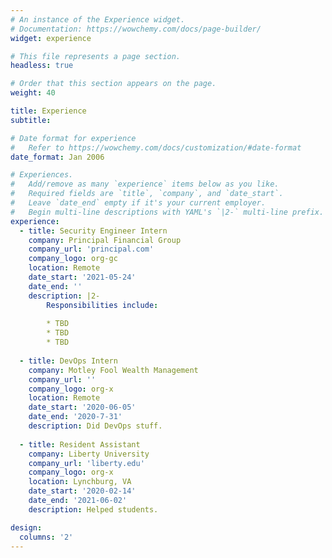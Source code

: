 ```yaml
---
# An instance of the Experience widget.
# Documentation: https://wowchemy.com/docs/page-builder/
widget: experience

# This file represents a page section.
headless: true

# Order that this section appears on the page.
weight: 40

title: Experience
subtitle:

# Date format for experience
#   Refer to https://wowchemy.com/docs/customization/#date-format
date_format: Jan 2006

# Experiences.
#   Add/remove as many `experience` items below as you like.
#   Required fields are `title`, `company`, and `date_start`.
#   Leave `date_end` empty if it's your current employer.
#   Begin multi-line descriptions with YAML's `|2-` multi-line prefix.
experience:
  - title: Security Engineer Intern
    company: Principal Financial Group
    company_url: 'principal.com'
    company_logo: org-gc
    location: Remote
    date_start: '2021-05-24'
    date_end: ''
    description: |2-
        Responsibilities include:
        
        * TBD
        * TBD
        * TBD
        
  - title: DevOps Intern
    company: Motley Fool Wealth Management
    company_url: ''
    company_logo: org-x
    location: Remote
    date_start: '2020-06-05'
    date_end: '2020-7-31'
    description: Did DevOps stuff.
    
  - title: Resident Assistant
    company: Liberty University
    company_url: 'liberty.edu'
    company_logo: org-x
    location: Lynchburg, VA
    date_start: '2020-02-14'
    date_end: '2021-06-02'
    description: Helped students.

design:
  columns: '2'
---
```


